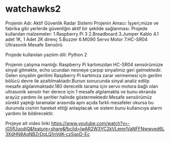 # watchawks2
Projenin Adı: Aktif Güvenlik Radar Sistemi 
Projenin Amacı: İşyeri,müze ve fabrika gibi yerlerde güvenliğin aktif bir şekilde sağlanması.
Projede kullanılan malzemeler:
 1.Raspberry Pi 3
 2.Breadboard
 3.Jumper Kablo
 4.1 adet 1K, 1 Adet 2K direnç
 5.Buzzer 
 6.MG90 Servo Motor
 7.HC-SR04 Ultrasonik Mesafe Sensörü
 
Projede kullanılan yazılım dili: Python 2

Projenin çalışma mantığı:
  Raspberry Pi kartımızdan HC-SR04 sensörümüze sinyal gitmekte, echo ucundan nesneye çarpıp sinyalimiz geri gelmektedir. Gelen sinyalim  gerilimi Raspberry Pi kartımıza zarar vermemesi için gerilim bölücü devre ile azaltılmaktadır.Bunun sonucunda sinyal analiz edilip mesafe algılanmaktadır.180 derecelik tarama için servo motora bağlı olan ultrasonik sensör her derece için 1 mesafe algılamakta ve bunu ekranda arayüz yardımı ile şeritler halinde göstermektedir.Mesafe sensörümüz sürekli yaptığı taramalar arasında aynı açıda farklı mesafeler okursa bu durumda cismin hareket ettiği anlaşılacak ve sistem bunu kullanıcıya alarm yardımı ile bildirecektir.  
 


















Projeye ait video linki https://www.youtube.com/watch?v=-jG5fUuodjQ&feature=share&fbclid=IwAR2W3YC2kVLemrlVaNFFNwwved6L3XdHN8AgNBZrDgLQ1nVdK-czSgoD-Ec



